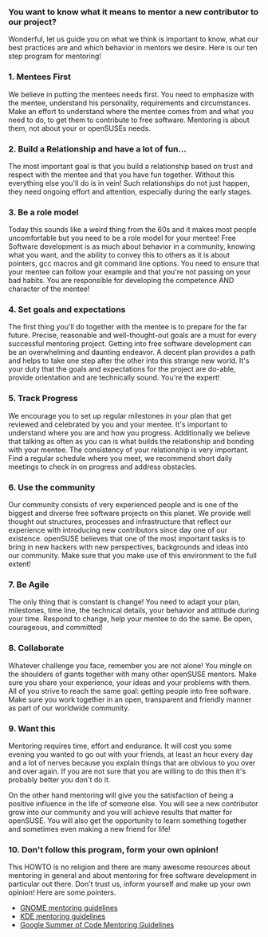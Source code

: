 ### You want to know what it means to mentor a new contributor to our project?
Wonderful, let us guide you on what we think is important to know, what
our best practices are and which behavior in mentors we desire.
Here is our ten step program for mentoring!

### 1. Mentees First

  We believe in putting the mentees needs first. You need to emphasize
  with the mentee, understand his personality, requirements and
  circumstances. Make an effort to understand where the mentee comes from
  and what you need to do, to get them to contribute to free software.
  Mentoring is about them, not about your or openSUSEs needs.

### 2. Build a Relationship and have a lot of fun...

  The most important goal is that you build a relationship based on trust
  and respect with the mentee and that you have fun together. Without this
  everything else you'll do is in vein! Such relationships do not just
  happen, they need ongoing effort and attention, especially during the
  early stages.

### 3. Be a role model

  Today this sounds like a weird thing from the 60s and it makes most
  people uncomfortable but you need to be a role model for your mentee!
  Free Software development is as much about behavior in a community,
  knowing what you want, and the ability to convey this to others as it
  is about pointers, gcc macros and git command line options. You need
  to ensure that your mentee can follow your example and that you're
  not passing on your bad habits. You are responsible for developing
  the competence AND character of the mentee!

### 4. Set goals and expectations

  The first thing you'll do together with the mentee is to prepare for the
  far future. Precise, reasonable and well-thought-out goals are a must
  for every successful mentoring project. Getting into free software
  development can be an overwhelming and daunting endeavor. A decent
  plan provides a path and helps to take one step after the other into
  this strange new world. It's your duty that the goals and expectations
  for the project are do-able, provide orientation and are technically sound.
  You're the expert!

### 5. Track Progress

  We encourage you to set up regular milestones in your plan that get
  reviewed and celebrated by you and your mentee. It's important to
  understand where you are and how you progress. Additionally we believe
  that talking as often as you can is what builds the relationship and
  bonding with your mentee. The consistency of your relationship is very
  important. Find a regular schedule where you meet, we recommend short
  daily meetings to check in on progress and address obstacles.

### 6. Use the community

  Our community consists of very experienced people and is
  one of the biggest and diverse free software projects on this planet.
  We provide well thought out structures, processes and infrastructure
  that reflect our experience with introducing new contributors since
  day one of our existence. openSUSE believes that one of the most
  important tasks is to bring in new hackers with new perspectives,
  backgrounds and ideas into our community. Make sure that you make use
  of this environment to the full extent!

### 7. Be Agile

  The only thing that is constant is change! You need to adapt your plan,
  milestones, time line, the technical details, your behavior and
  attitude during your time. Respond to change, help your mentee to do
  the same. Be open, courageous, and committed!

### 8. Collaborate

  Whatever challenge you face, remember you are not alone! You mingle on
  the shoulders of giants together with many other openSUSE mentors.
  Make sure you share your experience, your ideas and your problems with
  them. All of you strive to reach the same goal: getting people into
  free software. Make sure you work together in an open, transparent and
  friendly manner as part of our worldwide community.

### 9. Want this

  Mentoring requires time, effort and endurance. It will cost you some
  evening you wanted to go out with your friends, at least an hour every
  day and a lot of nerves because you explain things that are obvious to
  you over and over again. If you are not sure that you are willing to do
  this then it's probably better you don't do it.

  On the other hand mentoring will give you the satisfaction of being a
  positive influence in the life of someone else. You will see a new
  contributor grow into our community and you will achieve results
  that matter for openSUSE. You will also get the opportunity to learn
  something together and sometimes even making a new friend for life!

### 10. Don't follow this program, form your own opinion!

  This HOWTO is no religion and there are many awesome resources about
  mentoring in general and about mentoring for free software development
  in particular out there. Don't trust us, inform yourself and make up
  your own opinion! Here are some pointers.

* [GNOME mentoring guidelines](https://people.gnome.org/~federico/docs/summer-of-code-mentoring-howto/)
* [KDE mentoring guidelines](https://community.kde.org/Mentoring)
* [Google Summer of Code Mentoring Guidelines](https://google.github.io/gsocguides/mentor/)
